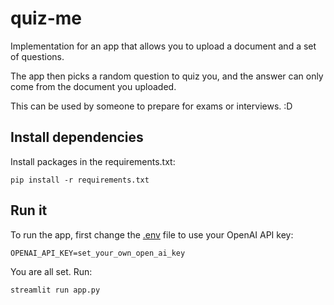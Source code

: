 # quiz-me

Implementation for an app that allows you to upload a document and a set of questions.

The app then picks a random question to quiz you, and the answer can only come from the document you uploaded. 

This can be used by someone to prepare for exams or interviews. :D

## Install dependencies 

Install packages in the requirements.txt: 

```
pip install -r requirements.txt
```


## Run it

To run the app, first change the [.env](./.env) file to use your OpenAI API key:

```
OPENAI_API_KEY=set_your_own_open_ai_key
```

You are all set.  Run: 

```
streamlit run app.py
```
